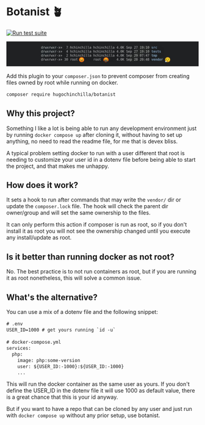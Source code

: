 # Botanist 🪴

[![Run test suite](https://github.com/hugochinchilla/botanist/actions/workflows/run-phpunit.yml/badge.svg)](https://github.com/hugochinchilla/botanist/actions/workflows/run-phpunit.yml)

![banner](img/ls-example.png)

Add this plugin to your `composer.json` to prevent composer from creating files owned by root while running on docker.

```bash
composer require hugochinchilla/botanist
```

## Why this project?

Something I like a lot is being able to run any development environment just by running `docker compose up` after cloning
it, without having to set up anything, no need to read the readme file, for me that is devex bliss.

A typical problem setting docker to run with a user different that root is needing to customize your user id in a dotenv
file before being able to start the project, and that makes me unhappy.

## How does it work?

It sets a hook to run after commands that may write the `vendor/` dir or update the `composer.lock` file.
The hook will check the parent dir owner/group and will set the same ownership to the files.

It can only perform this action if composer is run as root, so if you don't install it as root you will not see
the ownership changed until you execute any install/update as root.


## Is it better than running docker as not root?

No. The best practice is to not run containers as root, but if you are running it as root nonetheless, this will solve
a common issue.

## What's the alternative?

You can use a mix of a dotenv file and the following snippet:

```
# .env
USER_ID=1000 # get yours running `id -u`

# docker-compose.yml
services:
  php:
    image: php:some-version
    user: ${USER_ID:-1000}:${USER_ID:-1000}
    ...
```

This will run the docker container as the same user as yours. If you don't define the USER_ID in the dotenv file
it will use 1000 as default value, there is a great chance that this is your id anyway.

But if you want to have a repo that can be cloned by any user and just run with `docker compose up` without any
prior setup, use botanist.
